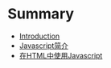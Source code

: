 # Summary

* [Introduction](README.md)
* [Javascript简介](chapter1.md)
* [在HTML中使用Javascript](zai-html-zhong-shi-yong-javascript.md)


